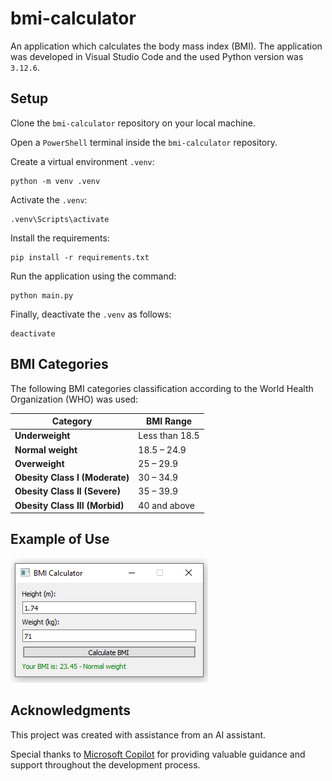 # bmi-calculator

An application which calculates the body mass index (BMI). The application was developed in Visual Studio Code and the used Python version was `3.12.6`.

## Setup

Clone the `bmi-calculator` repository on your local machine.

Open a `PowerShell` terminal inside the `bmi-calculator` repository.

Create a virtual environment `.venv`:

    python -m venv .venv

Activate the `.venv`:

    .venv\Scripts\activate

Install the requirements:

    pip install -r requirements.txt

Run the application using the command:

    python main.py

Finally, deactivate the `.venv` as follows:

    deactivate

## BMI Categories

The following BMI categories classification according to the World Health Organization (WHO) was used:

| Category                       | BMI Range      |
| ------------------------------ | -------------- |
| **Underweight**                | Less than 18.5 |
| **Normal weight**              | 18.5 – 24.9    |
| **Overweight**                 | 25 – 29.9      |
| **Obesity Class I (Moderate)** | 30 – 34.9      |
| **Obesity Class II (Severe)**  | 35 – 39.9      |
| **Obesity Class III (Morbid)** | 40 and above   |

## Example of Use

![Alt Text](images/example.PNG)

## Acknowledgments

This project was created with assistance from an AI assistant.

Special thanks to [Microsoft Copilot](https://www.microsoft.com/copilot) for providing valuable guidance and support throughout the development process.
